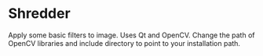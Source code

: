Shredder
========

Apply some basic filters to image. Uses Qt and OpenCV. Change the path of OpenCV libraries and include directory to point to your installation path.

